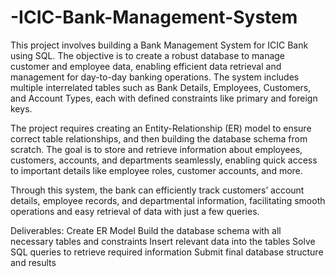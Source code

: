 # -ICIC-Bank-Management-System

This project involves building a Bank Management System for ICIC Bank using SQL. The objective is to create a robust database to manage customer and employee data, enabling efficient data retrieval and management for day-to-day banking operations. The system includes multiple interrelated tables such as Bank Details, Employees, Customers, and Account Types, each with defined constraints like primary and foreign keys.

The project requires creating an Entity-Relationship (ER) model to ensure correct table relationships, and then building the database schema from scratch. The goal is to store and retrieve information about employees, customers, accounts, and departments seamlessly, enabling quick access to important details like employee roles, customer accounts, and more.

Through this system, the bank can efficiently track customers’ account details, employee records, and departmental information, facilitating smooth operations and easy retrieval of data with just a few queries.

Deliverables:
Create ER Model
Build the database schema with all necessary tables and constraints
Insert relevant data into the tables
Solve SQL queries to retrieve required information
Submit final database structure and results
